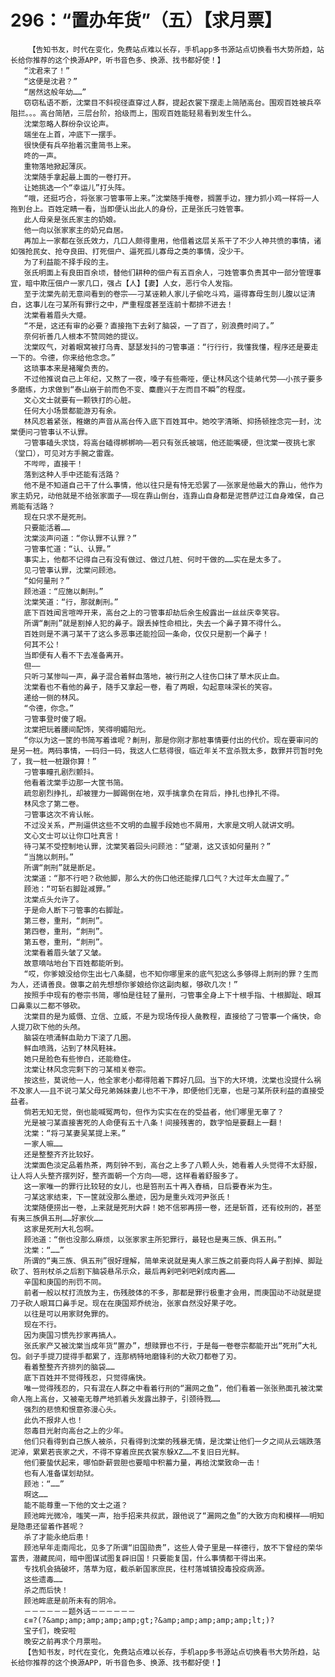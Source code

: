 # 296：“置办年货”（五）【求月票】
        【告知书友，时代在变化，免费站点难以长存，手机app多书源站点切换看书大势所趋，站长给你推荐的这个换源APP，听书音色多、换源、找书都好使！】
       “沈君来了！”
       “这便是沈君？”
       “居然这般年幼……”
       窃窃私语不断，沈棠目不斜视径直穿过人群，提起衣裳下摆走上简陋高台。围观百姓被兵卒阻拦。。。高台简陋，三层台阶，拾级而上，围观百姓能轻易看到发生什么。
       沈棠忽略人群纷杂议论声。
       端坐在上首，冲底下一摆手。
       很快便有兵卒抬着沉重简书上来。
       咚的一声。
       重物落地掀起薄灰。
       沈棠随手拿起最上面的一卷打开。
       让她挑选一个“幸运儿”打头阵。
       “哦，还挺巧合，将张家刁管事带上来。”沈棠随手掩卷，搁置手边，狸力抓小鸡一样将一人拖到台上。百姓定睛一看，当即便认出此人的身份，正是张氏刁姓管事。
       此人母亲是张氏家主的奶娘。
       他一向以张家家主的奶兄自居。
       再加上一家都在张氏效力，几口人颇得重用，他借着这层关系干了不少人神共愤的事情，诸如强抢民女、抢夺良田、打死佃户、逼死孤儿寡母之类的事情，没少干。
       为了利益能不择手段的主。
       张氏明面上有良田百余顷，替他们耕种的佃户有五百余人，刁姓管事负责其中一部分管理事宜，暗中欺压佃户一家几口，强占【人】【妻】人女，恶行令人发指。
       至于沈棠先前无意间看到的卷宗——刁某诬赖人家儿子偷吃斗鸡，逼得寡母生剖儿腹以证清白，这事儿在刁某所有罪行之中，严重程度甚至连前十都排不进去！
       沈棠看着眉头大蹙。
       “不是，这还有审的必要？直接拖下去剁了脑袋，一了百了，别浪费时间了。”
       奈何祈善几人根本不赞同她的提议。
       沈棠叹气，对着眼窝被打乌青、瑟瑟发抖的刁管事道：“行行行，我懂我懂，程序还是要走一下的。令德，你来给他念念。”
       这琐事本来是褚曜负责的。
       不过他推说自己上年纪，又熬了一夜，嗓子有些嘶哑，便让林风这个徒弟代劳——小孩子要多多磨练，力求做到“泰山崩于前而色不变、麋鹿兴于左而目不瞬”的程度。
       文心文士就要有一颗铁打的心脏。
       任何大小场景都能游刃有余。
       林风忍着紧张，稚嫩的声音从高台传入底下百姓耳中。她咬字清晰、抑扬顿挫念完一封，沈棠便问刁管事认不认罪。
       刁管事磕头求饶，将高台磕得梆梆响——若只有张氏被端，他还能嘴硬，但沈棠一夜挑七家（堂口），可见对方手腕之雷霆。
       不哔哔，直接干！
       落到这种人手中还能有活路？
       他不是不知道自己干了什么事情，他以往只是有恃无恐罢了——张家是他最大的靠山，他作为家主奶兄，动他就是不给张家面子——现在靠山倒台，连靠山自身都是泥菩萨过江自身难保，自己焉能有活路？
       现在只求不是死刑。
       只要能活着……
       沈棠淡声问道：“你认罪不认罪？”
       刁管事忙道：“认、认罪。”
       事实上，他都不记得自己有没有做过、做过几桩、何时干做的……实在是太多了。
       见刁管事认罪，沈棠问顾池。
       “如何量刑？”
       顾池道：“应施以劓刑。”
       沈棠笑道：“行，那就劓刑。”
       底下百姓闻言喧哗开来，高台之上的刁管事却劫后余生般露出一丝丝庆幸笑容。
       所谓“劓刑”就是割掉人犯的鼻子。跟丢掉性命相比，失去一个鼻子算不得什么。
       百姓则是不满刁某干了这么多恶事还能捡回一条命，仅仅只是割一个鼻子！
       何其不公！
       当即便有人看不下去准备离开。
       但——
       只听刁某惨叫一声，鼻子混合着鲜血落地，被行刑之人往伤口抹了草木灰止血。
       沈棠看也不看他的鼻子，随手又拿起一卷，看了两眼，勾起意味深长的笑容。
       递给一侧的林风。
       “令德，你念。”
       刁管事登时傻了眼。
       沈棠把玩着腰间配饰，笑得明媚阳光。
       “你以为这一筐的书简写着谁呢？劓刑，那是你刚才那桩事情要付出的代价。现在要审问的是另一桩。两码事情，一码归一码，我这人仁慈得很，临近年关不宜杀戮太多，数罪并罚暂时免了，我一桩一桩跟你算！”
       刁管事瞳孔剧烈颤抖。
       他看着沈棠手边那一大筐书简。
       疏忽剧烈挣扎，却被狸力一脚踢倒在地，双手擒拿负在背后，挣扎也挣扎不得。
       林风念了第二卷。
       刁管事这次不肯认帐。
       不过没关系，严刑逼供这些不文明的血腥手段她也不屑用，大家是文明人就讲文明。
       文心文士可以让你口吐真言！
       待刁某不受控制地认罪，沈棠笑着回头问顾池：“望潮，这又该如何量刑？”
       “当施以剕刑。”
       所谓“剕刑”就是断足。
       沈棠道：“那不行吧？砍他脚，那么大的伤口他还能撑几口气？大过年太血腥了。”
       顾池：“可斩右脚趾减罪。”
       沈棠点头允许了。
       于是命人断下刁管事的右脚趾。
       第三卷，重刑，“剕刑”。
       第四卷，重刑，“剕刑”。
       第五卷，重刑，“剕刑”。
       沈棠看着眉头皱了又皱。
       故意嘀咕地台下百姓都能听到。
       “哎，你爹娘没给你生出七八条腿，也不知你哪里来的底气犯这么多够得上剕刑的罪？生而为人，还请善良。做事之前先想想你爹娘给你这副肉躯，够砍几次！”
       按照手中现有的卷宗书简，哪怕是往轻了量刑，刁管事全身上下十根手指、十根脚趾、眼耳口鼻乘以二都不够砍。
       沈棠目的是为威慑、立信、立威，不是为现场传授人彘教程，直接给了刁管事一个痛快，命人提刀砍下他的头颅。
       脑袋在喷涌鲜血助力下滚了几圈。
       鲜血喷溅，沾到了林风鞋袜。
       她只是脸色有些惨白，还能稳住。
       沈棠让林风念完剩下的刁某相关卷宗。
       按这些，莫说他一人，他全家老小都得陪着下葬好几回。当下的大环境，沈棠也没提什么祸不及家人——且不说刁某父母兄弟姊妹妻儿也不干净，即便他们无辜，也是刁某所获利益的直接受益者。
       倘若无知无觉，倒也能喊冤两句，但作为实实在在的受益者，他们哪里无辜了？
       光是被刁某直接害死的人命便有五十八条！间接残害的，数字怕是要翻上一翻！
       沈棠：“将刁某妻吴某提上来。”
       一家人嘛……
       还是整整齐齐比较好。
       沈棠面色淡定品着热茶，两刻钟不到，高台之上多了八颗人头，她看着人头觉得不太舒服，让人将人头整齐摆列好，整齐面朝一个方向——嗯，这样看着舒服多了。
       这一家唯一的罪行比较轻的女儿，也是笞刑五十再入舂槁，日后要舂米为生。
       刁某这家结束，下一筐就没那么墨迹，因为是重头戏河尹张氏！
       沈棠随便捞出一卷，上来就是死刑大辟！她不信邪再捞一卷，还是斩首，还有绞刑的，甚至有夷三族俱五刑……好家伙……
       这家是死刑大礼包啊。
       顾池道：“倒也没那么麻烦，以张家家主所犯罪行，最轻也是夷三族、俱五刑。”
       沈棠：“……”
       所谓的“夷三族、俱五刑”很好理解，简单来说就是夷人家三族之前要向将人鼻子割掉、脚趾砍了、笞刑杖杀之后割下脑袋悬吊示众，最后再剁吧剁吧剁成肉酱……
       辛国和庚国的刑罚不同。
       前者一般以杖打流放为主，伤残肢体的不多，那都是罪行极重才会用，而庚国动不动就是提刀子砍人眼耳口鼻手足。现在在庚国郑乔统治，张家自然没好果子吃。
       以往是可以用家财免罪的。
       现在不行。
       因为庚国习惯先抄家再搞人。
       张氏家产又被沈棠当成年货“置办”，想赎罪也不行，于是每一卷卷宗都能开出“死刑”大礼包。刽子手提刀提得手都累了，连那柄特地磨锋利的大砍刀都卷了刃。
       看着整整齐齐排列的脑袋……
       底下百姓并不觉得残忍，只觉得痛快。
       唯一觉得残忍的，只有混在人群之中看着行刑的“漏网之鱼”，他们看着一张张熟面孔被沈棠命人拖上高台，又被毫无尊严地抓着头发露出脖子，引颈待戮……
       强烈的悲愤和恨意弥漫心头。
       此仇不报非人也！
       怨毒目光射向高台之上的少年。
       他们只看得到自己族人被杀，只看得到沈棠的残暴无情，是沈棠让他们一夕之间从云端跌落泥淖，累累若丧家之犬，不得不穿着庶民衣裳东躲XZ……不复旧日光鲜。
       他们要蛰伏起来，哪怕卧薪尝胆也要暗中积蓄力量，再给沈棠致命一击！
       也有人准备谋划劫狱。
       顾池：“……”
       啊这……
       能不能尊重一下他的文士之道？
       顾池眸光微冷，嗤笑一声，抬手招来共叔武，跟他说了“漏网之鱼”的大致方向和模样——明知是隐患还留着作甚呢？
       杀了才能永绝后患！
       顾池早年走南闯北，见多了所谓“旧国勋贵”，这些人骨子里是一样德行，放不下曾经的荣华富贵，潜藏民间，暗中图谋试图复辟旧国！只要能复国，什么事情都干得出来。
       专找机会搞破坏，落草为寇，截杀新国家庶民，往村落城镇投毒投疫病源。
       这些遗毒……
       杀之而后快！
       顾池眸底是前所未有的阴冷。
       －－－－－－题外话－－－－－－
       ε≡?(?&amp;amp;amp;amp;amp;gt;?&amp;amp;amp;amp;amp;lt;)?
       宝子们，晚安啦
       晚安之前再求个月票啦。
       【告知书友，时代在变化，免费站点难以长存，手机app多书源站点切换看书大势所趋，站长给你推荐的这个换源APP，听书音色多、换源、找书都好使！】